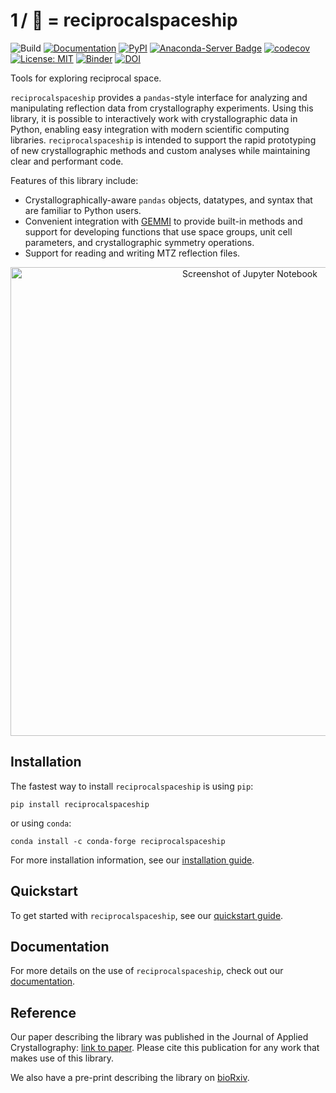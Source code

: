 # 1 / 🚀 = reciprocalspaceship
![Build](https://github.com/rs-station/reciprocalspaceship/workflows/Build/badge.svg)
[![Documentation](https://github.com/rs-station/reciprocalspaceship/workflows/Documentation/badge.svg)](https://rs-station.github.io/reciprocalspaceship)
[![PyPI](https://img.shields.io/pypi/v/reciprocalspaceship?color=blue)](https://pypi.org/project/reciprocalspaceship/)
[![Anaconda-Server Badge](https://anaconda.org/conda-forge/reciprocalspaceship/badges/version.svg)](https://anaconda.org/conda-forge/reciprocalspaceship)
[![codecov](https://codecov.io/gh/rs-station/reciprocalspaceship/branch/main/graph/badge.svg)](https://codecov.io/gh/rs-station/reciprocalspaceship)
[![License: MIT](https://img.shields.io/badge/License-MIT-yellow.svg)](https://github.com/rs-station/reciprocalspaceship/blob/main/LICENSE)
[![Binder](https://mybinder.org/badge_logo.svg)](https://mybinder.org/v2/gh/rs-station/reciprocalspaceship/main?filepath=docs%2Fexamples)
[![DOI](https://img.shields.io/badge/DOI-10.1107%2FS160057672100755X-blue)](https://doi.org/10.1107/S160057672100755X)

Tools for exploring reciprocal space.

`reciprocalspaceship` provides a `pandas`-style interface for
analyzing and manipulating reflection data from crystallography
experiments. Using this library, it is possible to interactively
work with crystallographic data in Python, enabling easy
integration with modern scientific computing libraries. `reciprocalspaceship`
is intended to support the rapid prototyping of new crystallographic methods and
custom analyses while maintaining clear and performant code.

Features of this library include:

- Crystallographically-aware `pandas` objects, datatypes, and syntax that are familiar to Python users.
- Convenient integration with [GEMMI](https://gemmi.readthedocs.io/en/latest/) to provide built-in methods and
  support for developing functions that use space groups, unit cell parameters, and crystallographic
  symmetry operations.
- Support for reading and writing MTZ reflection files.

<p align="center">
  <img src="docs/img/screenshot.png" width=750 title="Screenshot of Jupyter Notebook">
</p>

## Installation

The fastest way to install `reciprocalspaceship` is using `pip`:

```
pip install reciprocalspaceship
```

or using `conda`:

```
conda install -c conda-forge reciprocalspaceship
```

For more installation information, see our [installation guide](https://rs-station.github.io/reciprocalspaceship/userguide/installation.html).

## Quickstart

To get started with `reciprocalspaceship`, see our [quickstart guide](https://rs-station.github.io/reciprocalspaceship/examples/quickstart.html).

## Documentation

For more details on the use of `reciprocalspaceship`, check out our [documentation](https://rs-station.github.io/reciprocalspaceship).

## Reference

Our paper describing the library was published in the Journal of Applied Crystallography: [link to paper](https://doi.org/10.1107/S160057672100755X).
Please cite this publication for any work that makes use of this library.

We also have a pre-print describing the library on [bioRxiv](https://www.biorxiv.org/content/10.1101/2021.02.03.429617v1).
